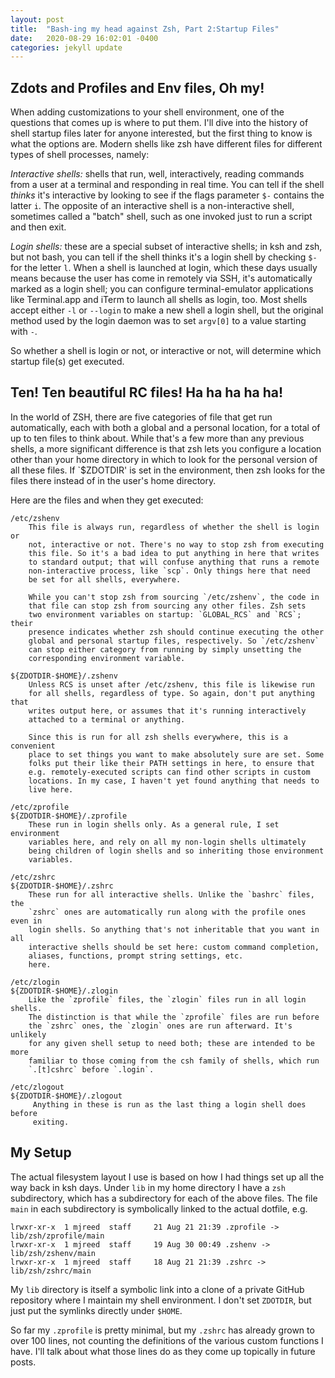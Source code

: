 ```yaml
---
layout: post
title:  "Bash-ing my head against Zsh, Part 2:Startup Files"
date:   2020-08-29 16:02:01 -0400
categories: jekyll update
---
```

## Zdots and Profiles and Env files, Oh my!

When adding customizations to your shell environment, one of the questions
that comes up is where to put them. I'll dive into the history of shell
startup files later for anyone interested, but the first thing to know is
what the options are. Modern shells like zsh have different files for different
types of shell processes, namely:

*Interactive shells:* shells that run, well, interactively, reading commands
from a user at a terminal and responding in real time. You can tell if the
shell _thinks_ it's interactive by looking to see if the flags parameter `$-`
contains the latter `i`. The opposite of an interactive shell is a
non-interactive shell, sometimes called a "batch" shell, such as one invoked
just to run a script and then exit.

*Login shells:* these are a special subset of interactive shells; in ksh and
zsh, but not bash, you can tell if the shell thinks it's a login shell by
checking `$-` for the letter `l`. When a shell is launched at login, which
these days usually means because the user has come in remotely via SSH,
it's automatically marked as a login shell; you can configure terminal-emulator
applications like Terminal.app and iTerm to launch all shells as login,
too. Most shells accept either `-l` or `--login` to make a new shell a
login shell, but the original method used by the login daemon was to set
`argv[0]` to a value starting with `-`.

So whether a shell is login or not, or interactive or not, will determine
which startup file(s) get executed.

## Ten! Ten beautiful RC files! Ha ha ha ha ha!

In the world of ZSH, there are five categories of file that get run
automatically, each with both a global and a personal location, for a
total of up to ten files to think about. While that's a few more than any
previous shells, a more significant difference is that zsh lets you configure
a location other than your home directory in which to look for the personal
version of all these files. If `$ZDOTDIR' is set in the environment, then zsh
looks for the files there instead of in the user's home directory.

Here are the files and when they get executed:

    /etc/zshenv
        This file is always run, regardless of whether the shell is login or
        not, interactive or not. There's no way to stop zsh from executing
        this file. So it's a bad idea to put anything in here that writes
        to standard output; that will confuse anything that runs a remote
        non-interactive process, like `scp`. Only things here that need
        be set for all shells, everywhere.

        While you can't stop zsh from sourcing `/etc/zshenv`, the code in
        that file can stop zsh from sourcing any other files. Zsh sets
        two environment variables on startup: `GLOBAL_RCS` and `RCS`; their
        presence indicates whether zsh should continue executing the other
        global and personal startup files, respectively. So `/etc/zshenv`
        can stop either category from running by simply unsetting the
        corresponding environment variable.

    ${ZDOTDIR-$HOME}/.zshenv
        Unless RCS is unset after /etc/zshenv, this file is likewise run
        for all shells, regardless of type. So again, don't put anything that
        writes output here, or assumes that it's running interactively
        attached to a terminal or anything.

        Since this is run for all zsh shells everywhere, this is a convenient
        place to set things you want to make absolutely sure are set. Some
        folks put their like their PATH settings in here, to ensure that
        e.g. remotely-executed scripts can find other scripts in custom
        locations. In my case, I haven't yet found anything that needs to
        live here.

    /etc/zprofile
    ${ZDOTDIR-$HOME}/.zprofile
        These run in login shells only. As a general rule, I set environment
        variables here, and rely on all my non-login shells ultimately
        being children of login shells and so inheriting those environment
        variables.

    /etc/zshrc
    ${ZDOTDIR-$HOME}/.zshrc
        These run for all interactive shells. Unlike the `bashrc` files, the
        `zshrc` ones are automatically run along with the profile ones even in
        login shells. So anything that's not inheritable that you want in all
        interactive shells should be set here: custom command completion,
        aliases, functions, prompt string settings, etc.
        here.

    /etc/zlogin
    ${ZDOTDIR-$HOME}/.zlogin
        Like the `zprofile` files, the `zlogin` files run in all login shells.
        The distinction is that while the `zprofile` files are run before
        the `zshrc` ones, the `zlogin` ones are run afterward. It's unlikely
        for any given shell setup to need both; these are intended to be more
        familiar to those coming from the csh family of shells, which run
        `.[t]cshrc` before `.login`.

    /etc/zlogout
    ${ZDOTDIR-$HOME}/.zlogout
         Anything in these is run as the last thing a login shell does before
         exiting.

## My Setup

The actual filesystem layout I use is based on how I had things set up
all the way back in ksh days. Under `lib` in my home directory I have
a `zsh` subdirectory, which has a subdirectory for each of the above
files. The file `main` in each subdirectory is symbolically linked to the
actual dotfile, e.g.

    lrwxr-xr-x  1 mjreed  staff     21 Aug 21 21:39 .zprofile -> lib/zsh/zprofile/main
    lrwxr-xr-x  1 mjreed  staff     19 Aug 30 00:49 .zshenv -> lib/zsh/zshenv/main
    lrwxr-xr-x  1 mjreed  staff     18 Aug 21 21:39 .zshrc -> lib/zsh/zshrc/main

My `lib` directory is itself a symbolic link into a clone of a private GitHub
repository where I maintain my shell environment. I don't set `ZDOTDIR`, but
just put the symlinks directly under `$HOME`.

So far my `.zprofile` is pretty minimal, but my `.zshrc` has already
grown to over 100 lines, not counting the definitions of the various
custom functions I have. I'll talk about what those lines do as they come
up topically in future posts.
